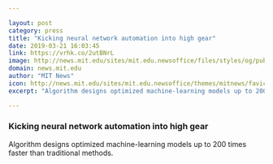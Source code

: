 ```yaml
---

layout: post
category: press
title: "Kicking neural network automation into high gear"
date: 2019-03-21 16:03:45
link: https://vrhk.co/2utBNrL
image: http://news.mit.edu/sites/mit.edu.newsoffice/files/styles/og/public/images/2019/MIT-Auto-Neural-Network.jpg
domain: news.mit.edu
author: "MIT News"
icon: http://news.mit.edu/sites/mit.edu.newsoffice/themes/mitnews/favicon.ico
excerpt: "Algorithm designs optimized machine-learning models up to 200 times faster than traditional methods."

---
```


### Kicking neural network automation into high gear

Algorithm designs optimized machine-learning models up to 200 times faster than traditional methods.